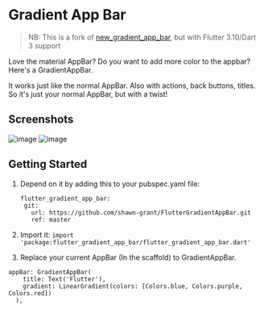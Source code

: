 # Gradient App Bar
> NB: This is a fork of [new_gradient_app_bar](https://github.com/GUIKAR741/NewGradientAppBar), but with Flutter 3.10/Dart 3 support
 
Love the material AppBar? Do you want to add more color to the appbar? Here's a GradientAppBar.

It works just like the normal AppBar. Also with actions, back buttons, titles. So it's just your normal AppBar, but with a twist!

## Screenshots

![image](https://user-images.githubusercontent.com/7083755/43866104-e9bc98ea-9b64-11e8-9115-b2deec915dbd.png)
![image](https://user-images.githubusercontent.com/7083755/43866237-4f8e6a5e-9b65-11e8-8adf-2514a9b1e10c.png)


## Getting Started

1. Depend on it by adding this to your pubspec.yaml file:
   ```
   flutter_gradient_app_bar:
    git:
      url: https://github.com/shawn-grant/FlutterGradientAppBar.git
      ref: master
   ```

4. Import it: ```import 'package:flutter_gradient_app_bar/flutter_gradient_app_bar.dart'```

5. Replace your current AppBar (In the scaffold) to GradientAppBar. 


```
appBar: GradientAppBar(
    title: Text('Flutter'),
    gradient: LinearGradient(colors: [Colors.blue, Colors.purple, Colors.red])
  ),
```


